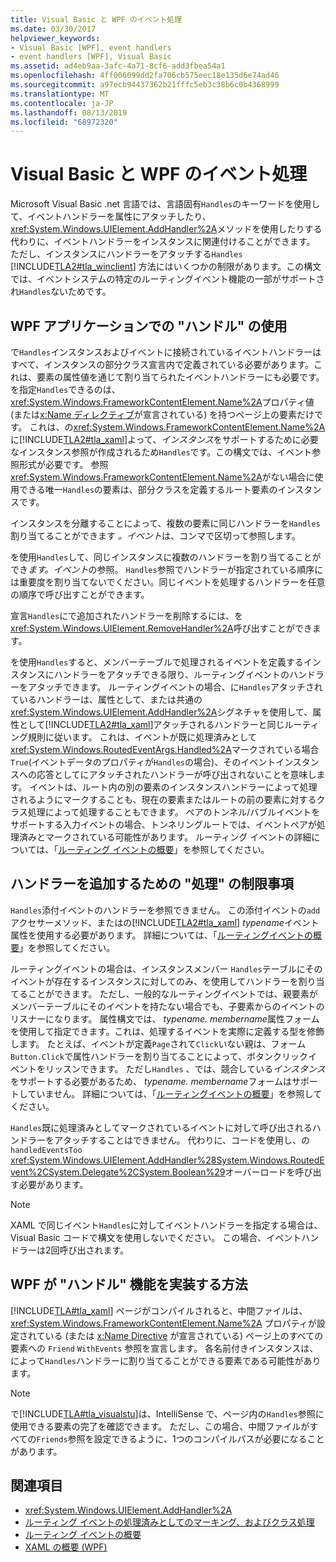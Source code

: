 ```yaml
---
title: Visual Basic と WPF のイベント処理
ms.date: 03/30/2017
helpviewer_keywords:
- Visual Basic [WPF], event handlers
- event handlers [WPF], Visual Basic
ms.assetid: ad4eb9aa-3afc-4a71-8cf6-add3fbea54a1
ms.openlocfilehash: 4ff006099dd2fa706cb575eec18e135d6e74ad46
ms.sourcegitcommit: a97ecb94437362b21fffc5eb3c38b6c0b4368999
ms.translationtype: MT
ms.contentlocale: ja-JP
ms.lasthandoff: 08/13/2019
ms.locfileid: "68972320"
---
```

# <a name="visual-basic-and-wpf-event-handling"></a>Visual Basic と WPF のイベント処理
Microsoft Visual Basic .net 言語では、言語固有`Handles`のキーワードを使用して、イベントハンドラーを属性にアタッチしたり、 <xref:System.Windows.UIElement.AddHandler%2A>メソッドを使用したりする代わりに、イベントハンドラーをインスタンスに関連付けることができます。 ただし、インスタンスにハンドラーをアタッチする`Handles` [!INCLUDE[TLA2#tla_winclient](../../../../includes/tla2sharptla-winclient-md.md)] 方法にはいくつかの制限があります。この構文では、イベントシステムの特定のルーティングイベント機能の一部がサポートされ`Handles`ないためです。  
  
## <a name="using-handles-in-a-wpf-application"></a>WPF アプリケーションでの "ハンドル" の使用  
 で`Handles`インスタンスおよびイベントに接続されているイベントハンドラーはすべて、インスタンスの部分クラス宣言内で定義されている必要があります。これは、要素の属性値を通じて割り当てられたイベントハンドラーにも必要です。 を指定`Handles`できるのは、 <xref:System.Windows.FrameworkContentElement.Name%2A>プロパティ値 (または[x:Name ディレクティブ](../../xaml-services/x-name-directive.md)が宣言されている) を持つページ上の要素だけです。 これは、の<xref:System.Windows.FrameworkContentElement.Name%2A>に[!INCLUDE[TLA2#tla_xaml](../../../../includes/tla2sharptla-xaml-md.md)]よって、*インスタンス*をサポートするために必要なインスタンス参照が作成されるため`Handles`です。この構文では、イベント参照形式が必要です。 参照<xref:System.Windows.FrameworkContentElement.Name%2A>がない場合に使用できる唯一`Handles`の要素は、部分クラスを定義するルート要素のインスタンスです。  
  
 インスタンスを分離することによって、複数の要素に同じハンドラーを`Handles`割り当てることができます *。イベント*は、コンマで区切って参照します。  
  
 を使用`Handles`して、同じインスタンスに複数のハンドラーを割り当てることができ*ます。イベント*の参照。 `Handles`参照でハンドラーが指定されている順序には重要度を割り当てないでください。同じイベントを処理するハンドラーを任意の順序で呼び出すことができます。  
  
 宣言`Handles`にで追加されたハンドラーを削除するには、を<xref:System.Windows.UIElement.RemoveHandler%2A>呼び出すことができます。  
  
 を使用`Handles`すると、メンバーテーブルで処理されるイベントを定義するインスタンスにハンドラーをアタッチできる限り、ルーティングイベントのハンドラーをアタッチできます。 ルーティングイベントの場合、に`Handles`アタッチされているハンドラーは、属性として、または共通の<xref:System.Windows.UIElement.AddHandler%2A>シグネチャを使用して、属性として[!INCLUDE[TLA2#tla_xaml](../../../../includes/tla2sharptla-xaml-md.md)]アタッチされるハンドラーと同じルーティング規則に従います。 これは、イベントが既に処理済みとして<xref:System.Windows.RoutedEventArgs.Handled%2A>マークされている場合`True`(イベントデータのプロパティが`Handles`の場合)、そのイベントインスタンスへの応答としてにアタッチされたハンドラーが呼び出されないことを意味します。 イベントは、ルート内の別の要素のインスタンスハンドラーによって処理されるようにマークすることも、現在の要素またはルートの前の要素に対するクラス処理によって処理することもできます。 ペアのトンネル/バブルイベントをサポートする入力イベントの場合、トンネリングルートでは、イベントペアが処理済みとマークされている可能性があります。 ルーティング イベントの詳細については、「[ルーティング イベントの概要](routed-events-overview.md)」を参照してください。  
  
## <a name="limitations-of-handles-for-adding-handlers"></a>ハンドラーを追加するための "処理" の制限事項  
 `Handles`添付イベントのハンドラーを参照できません。 この添付イベントの`add`アクセサーメソッド、またはの[!INCLUDE[TLA2#tla_xaml](../../../../includes/tla2sharptla-xaml-md.md)] *typename*イベント属性を使用する必要があります。 詳細については、「[ルーティングイベントの概要](routed-events-overview.md)」を参照してください。  
  
 ルーティングイベントの場合は、インスタンスメンバー `Handles`テーブルにそのイベントが存在するインスタンスに対してのみ、を使用してハンドラーを割り当てることができます。 ただし、一般的なルーティングイベントでは、親要素がメンバーテーブルにそのイベントを持たない場合でも、子要素からのイベントのリスナーになります。 属性構文では、 *typename. membername*属性フォームを使用して指定できます。これは、処理するイベントを実際に定義する型を修飾します。 たとえば、イベントが定義`Page`されて`Click`いない親は、フォーム`Button.Click`で属性ハンドラーを割り当てることによって、ボタンクリックイベントをリッスンできます。 ただし`Handles` 、では、競合している*インスタンス*をサポートする必要があるため、 *typename. membername*フォームはサポートしていません。 詳細については、「[ルーティングイベントの概要](routed-events-overview.md)」を参照してください。  
  
 `Handles`既に処理済みとしてマークされているイベントに対して呼び出されるハンドラーをアタッチすることはできません。 代わりに、コードを使用し、の`handledEventsToo` <xref:System.Windows.UIElement.AddHandler%28System.Windows.RoutedEvent%2CSystem.Delegate%2CSystem.Boolean%29>オーバーロードを呼び出す必要があります。  
  
> [!NOTE]
>  XAML で同じイベント`Handles`に対してイベントハンドラーを指定する場合は、Visual Basic コードで構文を使用しないでください。 この場合、イベントハンドラーは2回呼び出されます。  
  
## <a name="how-wpf-implements-handles-functionality"></a>WPF が "ハンドル" 機能を実装する方法  
 [!INCLUDE[TLA#tla_xaml](../../../../includes/tlasharptla-xaml-md.md)] ページがコンパイルされると、中間ファイルは、<xref:System.Windows.FrameworkContentElement.Name%2A> プロパティが設定されている (または [x:Name Directive](../../xaml-services/x-name-directive.md) が宣言されている) ページ上のすべての要素への `Friend` `WithEvents` 参照を宣言します。 各名前付きインスタンスは、によって`Handles`ハンドラーに割り当てることができる要素である可能性があります。  
  
> [!NOTE]
>  で[!INCLUDE[TLA#tla_visualstu](../../../../includes/tlasharptla-visualstu-md.md)]は、IntelliSense で、ページ内の`Handles`参照に使用できる要素の完了を確認できます。 ただし、この場合、中間ファイルがすべての`Friends`参照を設定できるように、1つのコンパイルパスが必要になることがあります。  
  
## <a name="see-also"></a>関連項目

- <xref:System.Windows.UIElement.AddHandler%2A>
- [ルーティング イベントの処理済みとしてのマーキング、およびクラス処理](marking-routed-events-as-handled-and-class-handling.md)
- [ルーティング イベントの概要](routed-events-overview.md)
- [XAML の概要 (WPF)](xaml-overview-wpf.md)
